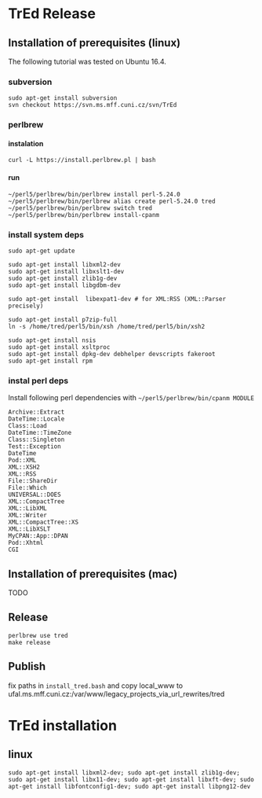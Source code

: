 # TrEd Release

## Installation of prerequisites (linux)
The following tutorial was tested on Ubuntu 16.4.
### subversion
```
sudo apt-get install subversion
svn checkout https://svn.ms.mff.cuni.cz/svn/TrEd
```
### perlbrew
#### instalation
```
curl -L https://install.perlbrew.pl | bash
```
#### run
```
~/perl5/perlbrew/bin/perlbrew install perl-5.24.0
~/perl5/perlbrew/bin/perlbrew alias create perl-5.24.0 tred
~/perl5/perlbrew/bin/perlbrew switch tred
~/perl5/perlbrew/bin/perlbrew install-cpanm
```

### install system deps

```
sudo apt-get update

sudo apt-get install libxml2-dev
sudo apt-get install libxslt1-dev
sudo apt-get install zlib1g-dev
sudo apt-get install libgdbm-dev

sudo apt-get install  libexpat1-dev # for XML:RSS (XML::Parser   precisely)

sudo apt-get install p7zip-full
ln -s /home/tred/perl5/bin/xsh /home/tred/perl5/bin/xsh2

sudo apt-get install nsis
sudo apt-get install xsltproc
sudo apt-get install dpkg-dev debhelper devscripts fakeroot
sudo apt-get install rpm
```

### instal perl deps
Install following perl dependencies with `~/perl5/perlbrew/bin/cpanm MODULE`

```
Archive::Extract
DateTime::Locale
Class::Load
DateTime::TimeZone
Class::Singleton
Test::Exception
DateTime
Pod::XML
XML::XSH2
XML::RSS
File::ShareDir
File::Which
UNIVERSAL::DOES
XML::CompactTree
XML::LibXML
XML::Writer
XML::CompactTree::XS
XML::LibXSLT
MyCPAN::App::DPAN
Pod::Xhtml
CGI
```

## Installation of prerequisites (mac)
TODO

## Release

```
perlbrew use tred
make release
```
## Publish
fix paths in `install_tred.bash` and copy local_www to ufal.ms.mff.cuni.cz:/var/www/legacy_projects_via_url_rewrites/tred
# TrEd installation

## linux


```
sudo apt-get install libxml2-dev; sudo apt-get install zlib1g-dev; sudo apt-get install libx11-dev; sudo apt-get install libxft-dev; sudo apt-get install libfontconfig1-dev; sudo apt-get install libpng12-dev
```